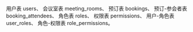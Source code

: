 用户表 users、
会议室表 meeting_rooms、
预订表 bookings、
预订-参会者表 booking_attendees、
角色表 roles、
权限表 permissions、
用户-角色表 user_roles、
角色-权限表 role_permissions。
